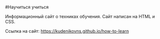 #Научиться учиться

Информационный сайт о техниках обучения.
Сайт написан на HTML и CSS.

Ссылка на сайт: https://kudenikovns.github.io/how-to-learn

